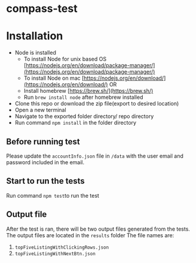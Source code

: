 # compass-test

# Installation 
- Node is installed
	- To install Node for unix based OS [https://nodejs.org/en/download/package-manager/](https://nodejs.org/en/download/package-manager/)
	- To install Node on mac [https://nodejs.org/en/download/](https://nodejs.org/en/download/) OR
	- Install homebrew [https://brew.sh/](https://brew.sh/)
	- Run ``brew install node`` after homebrew installed
- Clone this repo or download the zip file(export to desired location)
- Open a new terminal
- Navigate to the exported folder directory/ repo directory
- Run command ``npm install`` in the folder directory

## Before running test
Please update the ``accountInfo.json`` file in ``/data`` with the user email and password included in the email.

## Start to run the tests
Run command ``npm test``to run the test

## Output file
After the test is ran, there will be two output files generated from the tests. The output files are located in the ``results`` folder
The file names are: 
1. ``topFiveListingWithClickingRows.json``
2. ``topFiveListingWithNextBtn.json``
